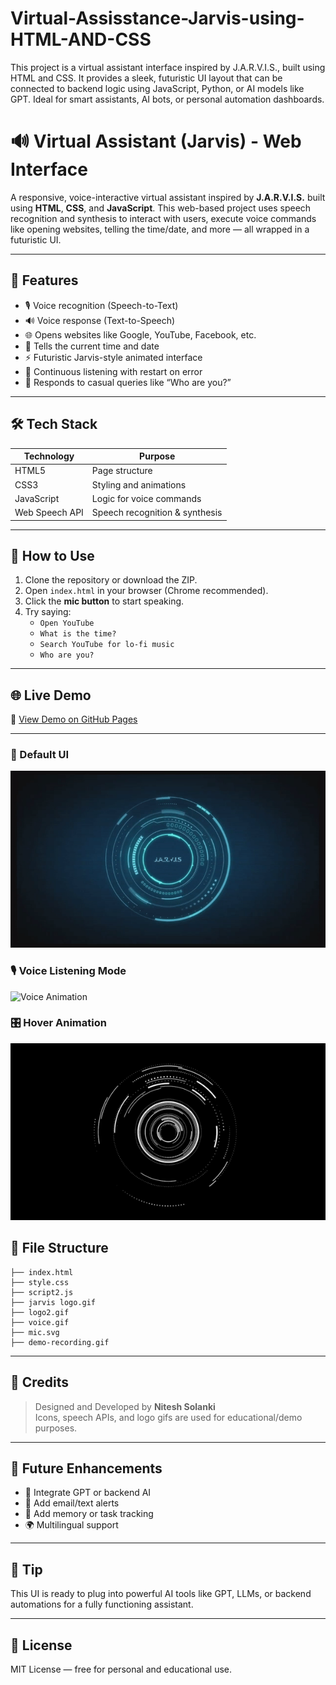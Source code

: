 # Virtual-Assisstance-Jarvis-using-HTML-AND-CSS
This project is a virtual assistant interface inspired by J.A.R.V.I.S., built using HTML and CSS. It provides a sleek, futuristic UI layout that can be connected to backend logic using JavaScript, Python, or AI models like GPT. Ideal for smart assistants, AI bots, or personal automation dashboards.

# 🔊 Virtual Assistant (Jarvis) - Web Interface

A responsive, voice-interactive virtual assistant inspired by **J.A.R.V.I.S.** built using **HTML**, **CSS**, and **JavaScript**. This web-based project uses speech recognition and synthesis to interact with users, execute voice commands like opening websites, telling the time/date, and more — all wrapped in a futuristic UI.

---

## 🚀 Features

- 🎙️ Voice recognition (Speech-to-Text)
- 🔊 Voice response (Text-to-Speech)
- 🌐 Opens websites like Google, YouTube, Facebook, etc.
- 📅 Tells the current time and date
- ⚡ Futuristic Jarvis-style animated interface
- 🔁 Continuous listening with restart on error
- 🧠 Responds to casual queries like “Who are you?”

---

## 🛠️ Tech Stack

| Technology | Purpose |
|------------|---------|
| HTML5      | Page structure |
| CSS3       | Styling and animations |
| JavaScript | Logic for voice commands |
| Web Speech API | Speech recognition & synthesis |

---

## 🧪 How to Use

1. Clone the repository or download the ZIP.
2. Open `index.html` in your browser (Chrome recommended).
3. Click the **mic button** to start speaking.
4. Try saying:
   - `Open YouTube`
   - `What is the time?`
   - `Search YouTube for lo-fi music`
   - `Who are you?`

---

## 🌐 Live Demo

🔗 [View Demo on GitHub Pages](https://github.com/Niteshsolanki89/Virtual-Assisstance-Jarvis-using-HTML-AND-CSS/)

---

### 🔘 Default UI
![Jarvis Logo](jarvis%20logo.gif)

### 🎙️ Voice Listening Mode
![Voice Animation](voice.gif)

### 🎛️ Hover Animation
![Hover Logo](logo2.gif)

## 📂 File Structure

```
├── index.html
├── style.css
├── script2.js
├── jarvis logo.gif
├── logo2.gif
├── voice.gif
├── mic.svg
├── demo-recording.gif
```

---

## 📣 Credits

> Designed and Developed by **Nitesh Solanki**  
> Icons, speech APIs, and logo gifs are used for educational/demo purposes.

---

## 📌 Future Enhancements

- 🤖 Integrate GPT or backend AI
- 📧 Add email/text alerts
- 🧠 Add memory or task tracking
- 🌍 Multilingual support

---

## 🧠 Tip

This UI is ready to plug into powerful AI tools like GPT, LLMs, or backend automations for a fully functioning assistant.

---

## 🔗 License

MIT License — free for personal and educational use.

